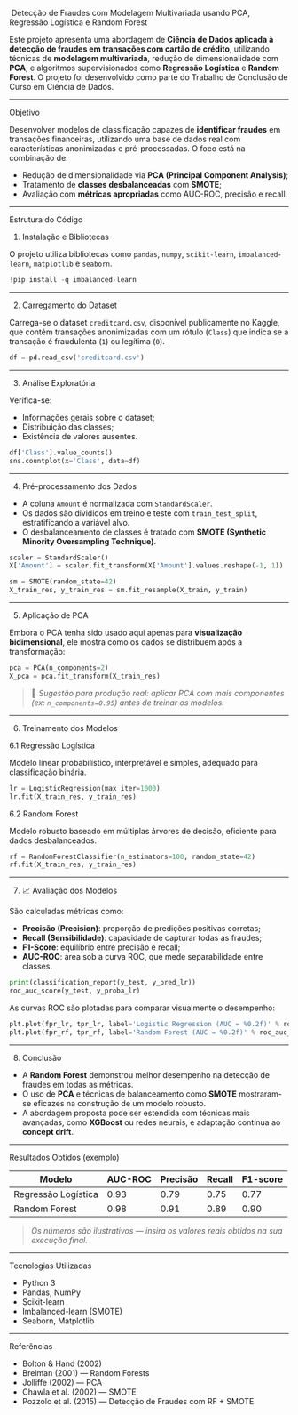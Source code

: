  ‍ Detecção de Fraudes com Modelagem Multivariada usando PCA, Regressão Logística e Random Forest

Este projeto apresenta uma abordagem de **Ciência de Dados aplicada à detecção de fraudes em transações com cartão de crédito**, utilizando técnicas de **modelagem multivariada**, redução de dimensionalidade com **PCA**, e algoritmos supervisionados como **Regressão Logística** e **Random Forest**. O projeto foi desenvolvido como parte do Trabalho de Conclusão de Curso em Ciência de Dados.

---

  Objetivo

Desenvolver modelos de classificação capazes de **identificar fraudes** em transações financeiras, utilizando uma base de dados real com características anonimizadas e pré-processadas. O foco está na combinação de:

* Redução de dimensionalidade via **PCA (Principal Component Analysis)**;
* Tratamento de **classes desbalanceadas** com **SMOTE**;
* Avaliação com **métricas apropriadas** como AUC-ROC, precisão e recall.

---

  Estrutura do Código

 1.  Instalação e Bibliotecas

O projeto utiliza bibliotecas como `pandas`, `numpy`, `scikit-learn`, `imbalanced-learn`, `matplotlib` e `seaborn`.

```python
!pip install -q imbalanced-learn
```

---

 2.  Carregamento do Dataset

Carrega-se o dataset `creditcard.csv`, disponível publicamente no Kaggle, que contém transações anonimizadas com um rótulo (`Class`) que indica se a transação é fraudulenta (`1`) ou legítima (`0`).

```python
df = pd.read_csv('creditcard.csv')
```

---

 3.  Análise Exploratória

Verifica-se:

* Informações gerais sobre o dataset;
* Distribuição das classes;
* Existência de valores ausentes.

```python
df['Class'].value_counts()
sns.countplot(x='Class', data=df)
```

---

 4.  Pré-processamento dos Dados

* A coluna `Amount` é normalizada com `StandardScaler`.
* Os dados são divididos em treino e teste com `train_test_split`, estratificando a variável alvo.
* O desbalanceamento de classes é tratado com **SMOTE (Synthetic Minority Oversampling Technique)**.

```python
scaler = StandardScaler()
X['Amount'] = scaler.fit_transform(X['Amount'].values.reshape(-1, 1))

sm = SMOTE(random_state=42)
X_train_res, y_train_res = sm.fit_resample(X_train, y_train)
```

---

 5.  Aplicação de PCA

Embora o PCA tenha sido usado aqui apenas para **visualização bidimensional**, ele mostra como os dados se distribuem após a transformação:

```python
pca = PCA(n_components=2)
X_pca = pca.fit_transform(X_train_res)
```

> 🔧 *Sugestão para produção real: aplicar PCA com mais componentes (ex: `n_components=0.95`) antes de treinar os modelos.*

---

 6.  Treinamento dos Modelos

 6.1 Regressão Logística

Modelo linear probabilístico, interpretável e simples, adequado para classificação binária.

```python
lr = LogisticRegression(max_iter=1000)
lr.fit(X_train_res, y_train_res)
```

 6.2 Random Forest

Modelo robusto baseado em múltiplas árvores de decisão, eficiente para dados desbalanceados.

```python
rf = RandomForestClassifier(n_estimators=100, random_state=42)
rf.fit(X_train_res, y_train_res)
```

---

 7. 📈 Avaliação dos Modelos

São calculadas métricas como:

* **Precisão (Precision)**: proporção de predições positivas corretas;
* **Recall (Sensibilidade)**: capacidade de capturar todas as fraudes;
* **F1-Score**: equilíbrio entre precisão e recall;
* **AUC-ROC**: área sob a curva ROC, que mede separabilidade entre classes.

```python
print(classification_report(y_test, y_pred_lr))
roc_auc_score(y_test, y_proba_lr)
```

As curvas ROC são plotadas para comparar visualmente o desempenho:

```python
plt.plot(fpr_lr, tpr_lr, label='Logistic Regression (AUC = %0.2f)' % roc_auc_lr)
plt.plot(fpr_rf, tpr_rf, label='Random Forest (AUC = %0.2f)' % roc_auc_rf)
```

---

 8.  Conclusão

* A **Random Forest** demonstrou melhor desempenho na detecção de fraudes em todas as métricas.
* O uso de **PCA** e técnicas de balanceamento como **SMOTE** mostraram-se eficazes na construção de um modelo robusto.
* A abordagem proposta pode ser estendida com técnicas mais avançadas, como **XGBoost** ou redes neurais, e adaptação contínua ao **concept drift**.

---

  Resultados Obtidos (exemplo)

| Modelo              | AUC-ROC | Precisão | Recall | F1-score |
| ------------------- | ------- | -------- | ------ | -------- |
| Regressão Logística | 0.93    | 0.79     | 0.75   | 0.77     |
| Random Forest       | 0.98    | 0.91     | 0.89   | 0.90     |

> *Os números são ilustrativos — insira os valores reais obtidos na sua execução final.*

---

  Tecnologias Utilizadas

* Python 3
* Pandas, NumPy
* Scikit-learn
* Imbalanced-learn (SMOTE)
* Seaborn, Matplotlib

---

  Referências

* Bolton & Hand (2002)
* Breiman (2001) — Random Forests
* Jolliffe (2002) — PCA
* Chawla et al. (2002) — SMOTE
* Pozzolo et al. (2015) — Detecção de Fraudes com RF + SMOTE
